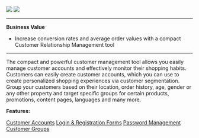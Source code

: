 <div class='feature-text'>
    <div class='feature-images'>
    <img class="light-mode" src="https://spryker.s3.eu-central-1.amazonaws.com/docs/Document+360/Capabilities+icons/light/CRM.svg"/>
    <img class="dark-mode" src="https://spryker.s3.eu-central-1.amazonaws.com/docs/Document+360/Capabilities+icons/dark/CRM.svg"/>
    </div>
    <div class="feature-text-wrap">

***
**Business Value**
* Increase conversion rates and average order values with a compact Customer Relationship Management tool
***
        
The compact and powerful customer management tool allows you easily manage customer accounts and effectively monitor their shopping habits. Customers can easily create customer accounts, which you can use to create personalized shopping experiences via customer segmentation. Group your customers based on their location, order history, age, gender or any other property and target specific groups for certain products, promotions, content pages, languages and many more.
    </div>
    </div>

**Features:**

<div>
<a class="feature-link" href="https://documentation.spryker.com/docs/en/customer-accounts">Customer Accounts</a>    
<a class="feature-link" href="https://documentation.spryker.com/docs/en/login-registration ">Login & Registration Forms</a>
<a class="feature-link" href="https://documentation.spryker.com/docs/en/password-management">Password Management</a>
<a class="feature-link" href="https://documentation.spryker.com/docs/en/customer-groups ">Customer Groups</a>
</div>